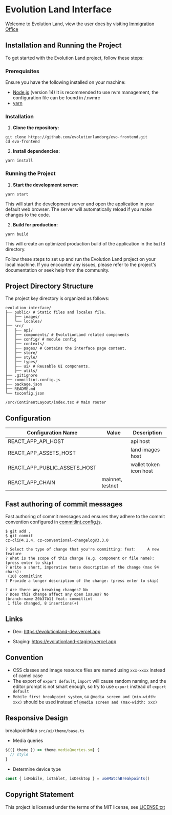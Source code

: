# Evolution Land Interface

Welcome to Evolution Land, view the user docs by visiting [Immigration Office](https://docs.evolution.land/)

## Installation and Running the Project

To get started with the Evolution Land project, follow these steps:

### Prerequisites

Ensure you have the following installed on your machine:

- [Node.js](https://nodejs.org/) (version 14) It is recommended to use nvm management, the configuration file can be found in /.nvmrc
- [yarn](https://yarnpkg.com/)

### Installation

1. **Clone the repository:**

```shell
git clone https://github.com/evolutionlandorg/evo-frontend.git
cd evo-frontend
```

2. **Install dependencies:**

```shell
yarn install
```

### Running the Project

1. **Start the development server:**

```shell
yarn start
```

This will start the development server and open the application in your default web browser. The server will automatically reload if you make changes to the code.

2. **Build for production:**

```shell
yarn build
```

This will create an optimized production build of the application in the `build` directory.

Follow these steps to set up and run the Evolution Land project on your local machine. If you encounter any issues, please refer to the project's documentation or seek help from the community.

## Project Directory Structure

The project key directory is organized as follows:

```
evolution-interface/
├── public/ # Static files and locales file.
│   ├── images/
│   └── locales/
├── src/
│   ├── api/
│   ├── components/ # EvolutionLand related components
│   ├── config/ # module config
│   ├── contexts/
│   ├── pages/ # Contains the interface page content.
│   ├── store/
│   ├── style/
│   ├── types/
│   ├── ui/ # Reusable UI components.
│   ├── utils/
├── .gitignore
├── commitlint.config.js
├── package.json
├── README.md
└── tsconfig.json

/src/ContinentLayout/index.tsx # Main router
```

## Configuration

| Configuration Name           | Value            | Description            |
| ---------------------------- | ---------------- | ---------------------- |
| REACT_APP_API_HOST           |                  | api host               |
| REACT_APP_ASSETS_HOST        |                  | land images host       |
| REACT_APP_PUBLIC_ASSETS_HOST |                  | wallet token icon host |
| REACT_APP_CHAIN              | mainnet, testnet |                        |

## Fast authoring of commit messages

Fast authoring of commit messages and ensures they adhere to the commit convention configured in [commitlint.config.js](./commitlint.config.js).

```shell
$ git add .
$ git commit
cz-cli@4.2.4, cz-conventional-changelog@3.3.0

? Select the type of change that you're committing: feat:     A new feature
? What is the scope of this change (e.g. component or file name): (press enter to skip)
? Write a short, imperative tense description of the change (max 94 chars):
 (10) commitlint
? Provide a longer description of the change: (press enter to skip)

? Are there any breaking changes? No
? Does this change affect any open issues? No
[branch-name 20b37b1] feat: commitlint
 1 file changed, 8 insertions(+)
```

## Links

- Dev: https://evolutionland-dev.vercel.app

- Staging: https://evolutionland-staging.vercel.app

## Convention

- CSS classes and image resource files are named using `xxx-xxxx` instead of camel case
- The export of `export default`, `import` will cause random naming, and the editor prompt is not smart enough, so try to use `export` instead of `export default`
- `Mobile first breakpoint system`, so `@media screen and (min-width: xxx)` should be used instead of `@media screen and (max-width: xxx)`

## Responsive Design

breakpointMap `src/ui/theme/base.ts`

- Media queries

```javascript
${({ theme }) => theme.mediaQueries.sm} {
  // style
}
```

- Determine device type

```javascript
const { isMobile, isTablet, isDesktop } = useMatchBreakpoints()

```

## Copyright Statement

This project is licensed under the terms of the MIT license, see [LICENSE.txt](https://github.com/evolutionlandorg/evo-frontend/blob/master/LICENSE.txt)